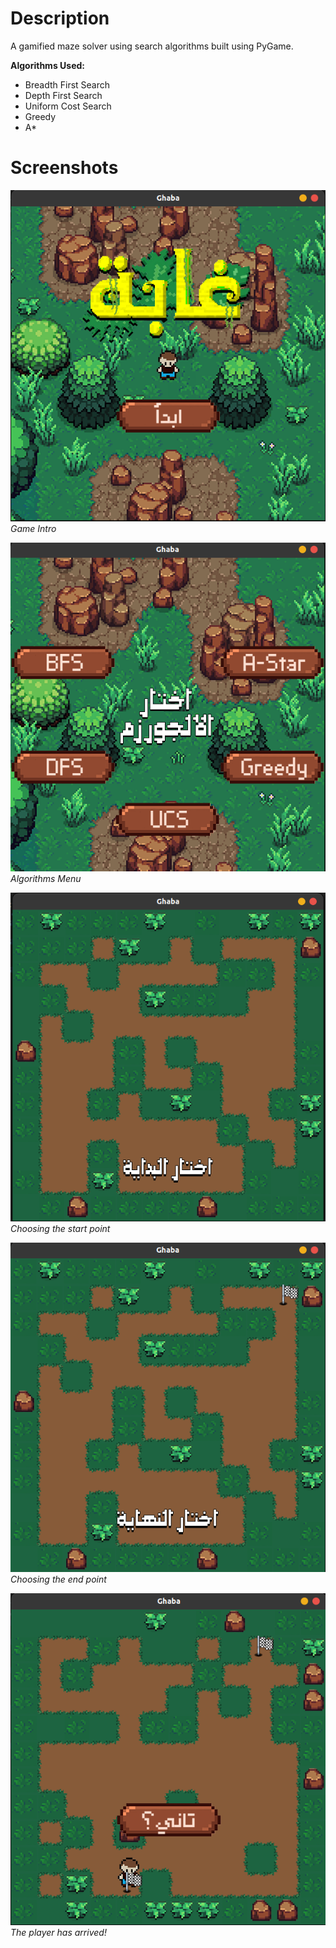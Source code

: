 # Description

A gamified maze solver using search algorithms built using PyGame.

**Algorithms Used:**

- Breadth First Search
- Depth First Search
- Uniform Cost Search
- Greedy 
- A* 

# Screenshots

![Main Page](screenshots/1.png "Game Intro")  
*Game Intro*

  

![Choose The Algorithm](screenshots/2.png "Algorithms Menu")  
*Algorithms Menu*

  

![Start Point](screenshots/3.png "Choosing the start point")  
*Choosing the start point*

  

![End Point](screenshots/4.png "Choosing the end point")  
*Choosing the end point*

  

![Done!](screenshots/5.png "The player has arrived!")  
*The player has arrived!*
